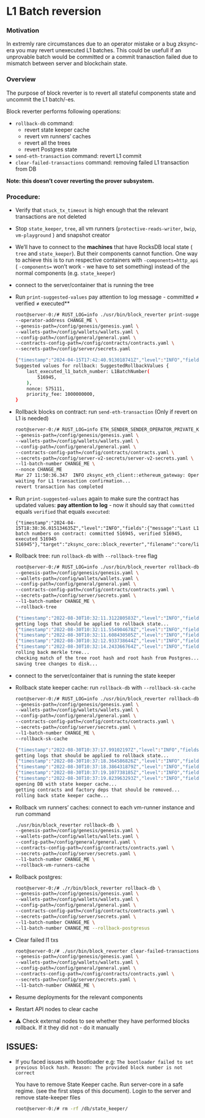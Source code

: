 # L1 Batch reversion

### Motivation

In extremly rare circumstances due to an operator mistake or a bug zksync-era you may revert unexecuted L1 batches. This could be usefull if an unprovable batch would be committed or a commit tranasction failed due to mismatch between server and blockchain state.

### Overview

The purpose of block reverter is to revert all stateful components state and uncommit the L1 batch/-es.

Block reverter performs following operations:

- `rollback-db` command:
    - revert state keeper cache
    - revert vm runners’ caches
    - revert all the trees
    - revert Postgres state
- `send-eth-transaction` command: revert L1 commit
- `clear-failed-transactions` command: removing failed L1 transaction from DB

**Note: this doesn’t cover reverting the prover subsystem.**

### Procedure:

- Verify that `stuck_tx_timeout` is high enough that the relevant transactions are not deleted
- Stop `state_keeper`, `tree`, all vm runners (`protective-reads-writer`, `bwip`, `vm-playground` ) and snapshot creator
- We’ll have to connect to the **machines** that have RocksDB local state ( `tree` and `state_keeper`). But their components cannot function. One way to achieve this is to run respective containers with `-components=http_api` ( `-components=`  won’t work - we have to set something) instead of the normal components (e.g. `state_keeper`)
- connect to the server/container that is running the tree
- Run `print-suggested-values` pay attention to log message - committed ≠ verified ≠ executed**

	```bash
	root@server-0:/# RUST_LOG=info ./usr/bin/block_reverter print-suggested-values \
	--operator-address CHANGE_ME \
	--genesis-path=/config/genesis/genesis.yaml \
	--wallets-path=/config/wallets/wallets.yaml \
	--config-path=/config/general/general.yaml \
	--contracts-config-path=/config/contracts/contracts.yaml \
	--secrets-path=/config/server/secrets.yaml

	{"timestamp":"2024-04-15T17:42:40.913018741Z","level":"INFO","fields":{"message":"Last L1 batch numbers on contract: committed 517339, verified 516945, executed 516945"},"target":"zksync_core::block_reverter","filename":"core/lib/zksync_core/src/block_reverter/mod.rs","line_number":446}
	Suggested values for rollback: SuggestedRollbackValues {
		last_executed_l1_batch_number: L1BatchNumber(
			516945,
		),
		nonce: 575111,
		priority_fee: 1000000000,
	}
	```

- Rollback blocks on contract: run `send-eth-transaction` (Only if revert on L1 is needed)

	```bash
	root@server-0:/# RUST_LOG=info ETH_SENDER_SENDER_OPERATOR_PRIVATE_KEY=CHANGE_ME ./usr/bin/block_reverter send-eth-transaction \
	--genesis-path=/config/genesis/genesis.yaml \
	--wallets-path=/config/wallets/wallets.yaml \
	--config-path=/config/general/general.yaml \
	--contracts-config-path=/config/contracts/contracts.yaml \
	--secrets-path=/config/server-v2-secrets/server-v2-secrets.yaml \
	--l1-batch-number CHANGE_ME \
	--nonce CHANGE_ME
	Mar 27 11:50:36.347  INFO zksync_eth_client::ethereum_gateway: Operator address: 0x01239bb69d0c5f795de5c86fd00d25f9cd3b9deb
	waiting for L1 transaction confirmation...
	revert transaction has completed
	```

- Run `print-suggested-values` again to make sure the contract has updated values:
**pay attention to log** - now it should say that `committed` equals `verified` that equals `executed`:

	```
	{"timestamp":"2024-04-15T18:38:36.015134635Z","level":"INFO","fields":{"message":"Last L1 batch numbers on contract: committed 516945, verified 516945, executed 516945 516945"},"target":"zksync_core::block_reverter","filename":"core/lib/zksync_core/src/block_reverter/mod.rs","line_number":446}
	```

- Rollback tree: run `rollback-db` with `--rollback-tree` flag

	```bash
	root@server-0:/# RUST_LOG=info ./usr/bin/block_reverter rollback-db \
	--genesis-path=/config/genesis/genesis.yaml \
	--wallets-path=/config/wallets/wallets.yaml \
	--config-path=/config/general/general.yaml \
	--contracts-config-path=/config/contracts/contracts.yaml \
	--secrets-path=/config/server/secrets.yaml \
	--l1-batch-number CHANGE_ME \
	--rollback-tree

	{"timestamp":"2022-08-30T10:32:11.312280583Z","level":"INFO","fields":{"message":"Operator address: 0x85b7b2fcfd6d3e5c063e7a5063359f4e6b3fec29"},"target":"zksync_eth_client::clients::http_client"}
	getting logs that should be applied to rollback state...
	{"timestamp":"2022-08-30T10:32:11.554904678Z","level":"INFO","fields":{"message":"fetching keys that were changed after given block number"},"target":"zksync_dal::storage_logs_dedup_dal"}
	{"timestamp":"2022-08-30T10:32:11.608430505Z","level":"INFO","fields":{"message":"loaded 2844 keys"},"target":"zksync_dal::storage_logs_dedup_dal"}
	{"timestamp":"2022-08-30T10:32:12.933738644Z","level":"INFO","fields":{"message":"processed 1000 values"},"target":"zksync_dal::storage_logs_dedup_dal"}
	{"timestamp":"2022-08-30T10:32:14.243366764Z","level":"INFO","fields":{"message":"processed 2000 values"},"target":"zksync_dal::storage_logs_dedup_dal"}
	rolling back merkle tree...
	checking match of the tree root hash and root hash from Postgres...
	saving tree changes to disk...
	```

- connect to the server/container that is running the state keeper
- Rollback state keeper cache: run `rollback-db` with `--rollback-sk-cache`

	```bash
	root@server-0:/# RUST_LOG=info ./usr/bin/block_reverter rollback-db \
	--genesis-path=/config/genesis/genesis.yaml \
	--wallets-path=/config/wallets/wallets.yaml \
	--config-path=/config/general/general.yaml \
	--contracts-config-path=/config/contracts/contracts.yaml \
	--secrets-path=/config/server/secrets.yaml \
	--l1-batch-number CHANGE_ME \
	--rollback-sk-cache

	{"timestamp":"2022-08-30T10:37:17.99102197Z","level":"INFO","fields":{"message":"Operator address: 0x85b7b2fcfd6d3e5c063e7a5063359f4e6b3fec29"},"target":"zksync_eth_client::clients::http_client"}
	getting logs that should be applied to rollback state...
	{"timestamp":"2022-08-30T10:37:18.364586826Z","level":"INFO","fields":{"message":"fetching keys that were changed after given block number"},"target":"zksync_dal::storage_logs_dedup_dal"}
	{"timestamp":"2022-08-30T10:37:18.386431879Z","level":"INFO","fields":{"message":"loaded 2844 keys"},"target":"zksync_dal::storage_logs_dedup_dal"}
	{"timestamp":"2022-08-30T10:37:19.107738185Z","level":"INFO","fields":{"message":"processed 1000 values"},"target":"zksync_dal::storage_logs_dedup_dal"}
	{"timestamp":"2022-08-30T10:37:19.823963293Z","level":"INFO","fields":{"message":"processed 2000 values"},"target":"zksync_dal::storage_logs_dedup_dal"}
	opening DB with state keeper cache...
	getting contracts and factory deps that should be removed...
	rolling back state keeper cache...
	```

- Rollback vm runners’ caches: connect to each vm-runner instance and run command

	```bash
	./usr/bin/block_reverter rollback-db \ 
	--genesis-path=/config/genesis/genesis.yaml \
	--wallets-path=/config/wallets/wallets.yaml \
	--config-path=/config/general/general.yaml \
	--contracts-config-path=/config/contracts/contracts.yaml \
	--secrets-path=/config/server/secrets.yaml \
	--l1-batch-number CHANGE_ME \
	--rollback-vm-runners-cache
	```

- Rollback postgres:

	```bash
	root@server-0:/# ./r/bin/block_reverter rollback-db \ 
	--genesis-path=/config/genesis/genesis.yaml \
	--wallets-path=/config/wallets/wallets.yaml \
	--config-path=/config/general/general.yaml \
	--contracts-config-path=/config/contracts/contracts.yaml \
	--secrets-path=/config/server/secrets.yaml \
	--l1-batch-number CHANGE_ME \
	--l1-batch-number CHANGE_ME --rollback-postgresus
	```

- Clear failed l1 txs
    
    ```bash
    root@server-0:/# ./usr/bin/block_reverter clear-failed-transactions \ 
	--genesis-path=/config/genesis/genesis.yaml \
	--wallets-path=/config/wallets/wallets.yaml \
	--config-path=/config/general/general.yaml \
	--contracts-config-path=/config/contracts/contracts.yaml \
	--secrets-path=/config/server/secrets.yaml \
	--l1-batch-number CHANGE_ME \
    ```
    
- Resume deployments for the relevant components
- Restart API nodes to clear cache
- ⚠️ Check external nodes to see whether they have performed blocks rollback. If it they did not - do it manually

## ISSUES:

- If you faced issues with bootloader e.g: `The bootloader failed to set previous block hash. Reason: The provided block number is not correct`
        
	You have to remove State Keeper cache. Run server-core in a safe regime. (see the first steps of this document). Login to the server and remove state-keeper files
        
	```bash
	root@server-0:/# rm -rf /db/state_keeper/
	```